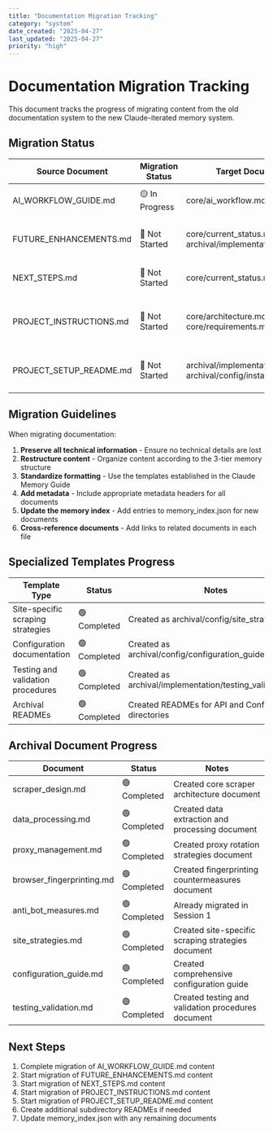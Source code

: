 ```yaml
---
title: "Documentation Migration Tracking"
category: "system"
date_created: "2025-04-27"
last_updated: "2025-04-27"
priority: "high"
---
```


# Documentation Migration Tracking

This document tracks the progress of migrating content from the old documentation system to the new Claude-iterated memory system.

## Migration Status

| Source Document | Migration Status | Target Documents | Notes |
|-----------------|------------------|------------------|-------|
| AI_WORKFLOW_GUIDE.md | 🟡 In Progress | core/ai_workflow.md | Partial migration completed |
| FUTURE_ENHANCEMENTS.md | 🔴 Not Started | core/current_status.md, archival/implementation/* | Needs to be distributed to relevant documents |
| NEXT_STEPS.md | 🔴 Not Started | core/current_status.md | Priority tasks need to be extracted |
| PROJECT_INSTRUCTIONS.md | 🔴 Not Started | core/architecture.md, core/requirements.md | Requirements and architecture information needed |
| PROJECT_SETUP_README.md | 🔴 Not Started | archival/implementation/setup.md, archival/config/installation.md | Setup instructions need to be migrated |

## Migration Guidelines

When migrating documentation:

1. **Preserve all technical information** - Ensure no technical details are lost
2. **Restructure content** - Organize content according to the 3-tier memory structure
3. **Standardize formatting** - Use the templates established in the Claude Memory Guide
4. **Add metadata** - Include appropriate metadata headers for all documents
5. **Update the memory index** - Add entries to memory_index.json for new documents
6. **Cross-reference documents** - Add links to related documents in each file

## Specialized Templates Progress

| Template Type | Status | Notes |
|---------------|--------|-------|
| Site-specific scraping strategies | 🟢 Completed | Created as archival/config/site_strategies.md |
| Configuration documentation | 🟢 Completed | Created as archival/config/configuration_guide.md |
| Testing and validation procedures | 🟢 Completed | Created as archival/implementation/testing_validation.md |
| Archival READMEs | 🟢 Completed | Created READMEs for API and Config directories |

## Archival Document Progress

| Document | Status | Notes |
|----------|--------|-------|
| scraper_design.md | 🟢 Completed | Created core scraper architecture document |
| data_processing.md | 🟢 Completed | Created data extraction and processing document |
| proxy_management.md | 🟢 Completed | Created proxy rotation strategies document |
| browser_fingerprinting.md | 🟢 Completed | Created fingerprinting countermeasures document |
| anti_bot_measures.md | 🟢 Completed | Already migrated in Session 1 |
| site_strategies.md | 🟢 Completed | Created site-specific scraping strategies document |
| configuration_guide.md | 🟢 Completed | Created comprehensive configuration guide |
| testing_validation.md | 🟢 Completed | Created testing and validation procedures document |

## Next Steps

1. Complete migration of AI_WORKFLOW_GUIDE.md content 
2. Start migration of FUTURE_ENHANCEMENTS.md content
3. Start migration of NEXT_STEPS.md content
4. Start migration of PROJECT_INSTRUCTIONS.md content
5. Start migration of PROJECT_SETUP_README.md content
6. Create additional subdirectory READMEs if needed
7. Update memory_index.json with any remaining documents
